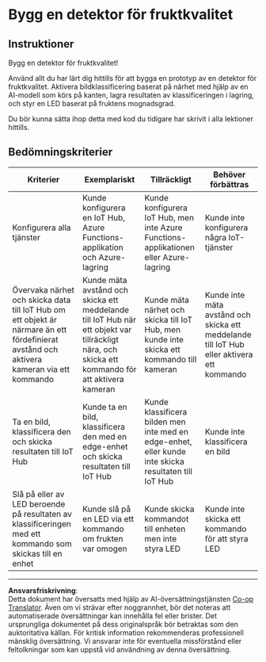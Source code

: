 <!--
CO_OP_TRANSLATOR_METADATA:
{
  "original_hash": "1a85e50c33c38dcd2cde2a97d132f248",
  "translation_date": "2025-08-27T20:32:35+00:00",
  "source_file": "4-manufacturing/lessons/4-trigger-fruit-detector/assignment.md",
  "language_code": "sv"
}
-->
# Bygg en detektor för fruktkvalitet

## Instruktioner

Bygg en detektor för fruktkvalitet!

Använd allt du har lärt dig hittills för att bygga en prototyp av en detektor för fruktkvalitet. Aktivera bildklassificering baserat på närhet med hjälp av en AI-modell som körs på kanten, lagra resultaten av klassificeringen i lagring, och styr en LED baserat på fruktens mognadsgrad.

Du bör kunna sätta ihop detta med kod du tidigare har skrivit i alla lektioner hittills.

## Bedömningskriterier

| Kriterier | Exemplariskt | Tillräckligt | Behöver förbättras |
| --------- | ------------ | ------------ | ------------------ |
| Konfigurera alla tjänster | Kunde konfigurera en IoT Hub, Azure Functions-applikation och Azure-lagring | Kunde konfigurera IoT Hub, men inte Azure Functions-applikationen eller Azure-lagring | Kunde inte konfigurera några IoT-tjänster |
| Övervaka närhet och skicka data till IoT Hub om ett objekt är närmare än ett fördefinierat avstånd och aktivera kameran via ett kommando | Kunde mäta avstånd och skicka ett meddelande till IoT Hub när ett objekt var tillräckligt nära, och skicka ett kommando för att aktivera kameran | Kunde mäta närhet och skicka till IoT Hub, men kunde inte skicka ett kommando till kameran | Kunde inte mäta avstånd och skicka ett meddelande till IoT Hub eller aktivera ett kommando |
| Ta en bild, klassificera den och skicka resultaten till IoT Hub | Kunde ta en bild, klassificera den med en edge-enhet och skicka resultaten till IoT Hub | Kunde klassificera bilden men inte med en edge-enhet, eller kunde inte skicka resultaten till IoT Hub | Kunde inte klassificera en bild |
| Slå på eller av LED beroende på resultaten av klassificeringen med ett kommando som skickas till en enhet | Kunde slå på en LED via ett kommando om frukten var omogen | Kunde skicka kommandot till enheten men inte styra LED | Kunde inte skicka ett kommando för att styra LED |

---

**Ansvarsfriskrivning**:  
Detta dokument har översatts med hjälp av AI-översättningstjänsten [Co-op Translator](https://github.com/Azure/co-op-translator). Även om vi strävar efter noggrannhet, bör det noteras att automatiserade översättningar kan innehålla fel eller brister. Det ursprungliga dokumentet på dess originalspråk bör betraktas som den auktoritativa källan. För kritisk information rekommenderas professionell mänsklig översättning. Vi ansvarar inte för eventuella missförstånd eller feltolkningar som kan uppstå vid användning av denna översättning.